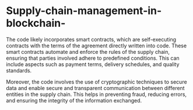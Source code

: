 # Supply-chain-management-in-blockchain-

The code likely incorporates smart contracts, which are self-executing contracts with the terms of the agreement directly written into code. These smart contracts automate and enforce the rules of the supply chain, ensuring that parties involved adhere to predefined conditions. This can include aspects such as payment terms, delivery schedules, and quality standards.

Moreover, the code involves the use of cryptographic techniques to secure data and enable secure and transparent communication between different entities in the supply chain. This helps in preventing fraud, reducing errors, and ensuring the integrity of the information exchanged.
